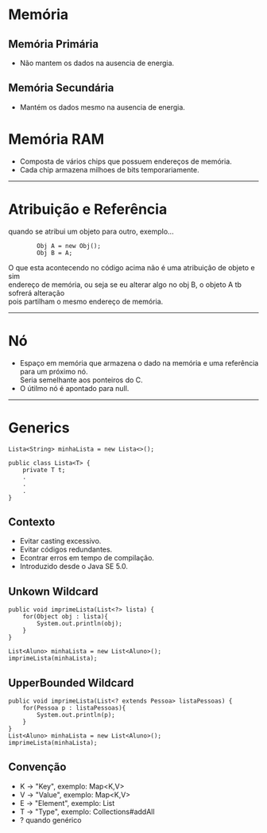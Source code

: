 # Memória
## Memória Primária
- Não mantem os dados na ausencia de energia.

## Memória Secundária
- Mantém os dados mesmo na ausencia de energia.

# Memória RAM
- Composta de vários chips que possuem endereços de memória.
- Cada chip armazena milhoes de bits temporariamente.
__________________________________________________

# Atribuição e Referência

quando se atribui um objeto para outro, exemplo...<br>
```
        Obj A = new Obj();
        Obj B = A;
```
O que esta acontecendo no código acima não é uma atribuição de objeto e sim<br>
endereço de memória, ou seja se eu alterar algo no obj B, o objeto A tb sofrerá alteração<br>
pois partilham o mesmo endereço de memória.
_________________________________________________________________
# Nó
- Espaço em memória que armazena o dado na memória e uma referência para um próximo nó.<br>
Seria semelhante aos ponteiros do C.
- O útilmo nó é apontado para null.
_______________________________________________________________
# Generics 
````
Lista<String> minhaLista = new Lista<>();

public class Lista<T> {
    private T t;
    .
    .
    .
}
````
## Contexto
- Evitar casting excessivo.
- Evitar códigos redundantes.
- Econtrar erros em tempo de compilação.
- Introduzido desde o Java SE 5.0.

## Unkown Wildcard
````
public void imprimeLista(List<?> lista) {
    for(Object obj : lista){
        System.out.println(obj);
    }
}

List<Aluno> minhaLista = new List<Aluno>();
imprimeLista(minhaLista);
````

## UpperBounded Wildcard

````
public void imprimeLista(List<? extends Pessoa> listaPessoas) {
    for(Pessoa p : listaPessoas){
        System.out.println(p);
    }
}
List<Aluno> minhaLista = new List<Aluno>();
imprimeLista(minhaLista);
````

## Convenção
- K -> "Key", exemplo: Map<K,V>
- V -> "Value", exemplo: Map<K,V>
- E -> "Element", exemplo: List<E>
- T -> "Type", exemplo: Collections#addAll
- ? quando genérico

